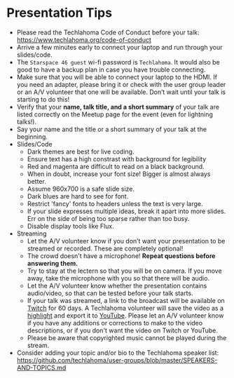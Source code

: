 # Presentation Tips
* Please read the Techlahoma Code of Conduct before your talk: https://www.techlahoma.org/code-of-conduct
* Arrive a few minutes early to connect your laptop and run through your slides/code.
* The `Starspace 46 guest` wi-fi password is `Techlahoma`. It would also be good to have a backup plan in case you have trouble connecting.
* Make sure that you will be able to connect your laptop to the HDMI. If you need an adapter, please bring it or check with the user group leader or an A/V volunteer that one will be available. Don’t wait until your talk is starting to do this!
* Verify that your **name, talk title, and a short summary** of your talk are listed correctly on the Meetup page for the event (even for lightning talks!).
* Say your name and the title or a short summary of your talk at the beginning.
* Slides/Code
  * Dark themes are best for live coding.
  * Ensure text has a high constrast with background for legibility
  * Red and magenta are difficult to read on a black background.
  * When in doubt, increase your font size! Bigger is almost always better.
  * Assume 960x700 is a safe slide size.
  * Dark blues are hard to see for font.
  * Restrict 'fancy' fonts to headers unless the text is very large.
  * If your slide expresses multiple ideas, break it apart into more slides. Err on the side of being too sparse rather than too busy.
  * Disable display tools like Flux.
* Streaming
  * Let the A/V volunteer know if you don’t want your presentation to be streamed or recorded. These are completely optional!
  * The crowd doesn't have a microphone! **Repeat questions before answering them.**
  * Try to stay at the lectern so that you will be on camera. If you move away, take the microphone with you so that there will be audio.
  * Let the A/V volunteer know whether the presentation contains audio/video, so that can be tested before your talk starts.
  * If your talk was streamed, a link to the broadcast will be available on [Twitch](https://www.twitch.tv/techlahoma/videos/archive) for 60 days. A Techlahoma volunteer will save the video as a [highlight](https://www.twitch.tv/techlahoma/videos/highlight) and export it to [YouTube](https://youtube.com/c/techlahoma). Please let an A/V volunteer know if you have any additions or corrections to make to the video descriptions, or if you don't want the video on Twitch or YouTube.
  * Please be aware that copyrighted music cannot be played during the stream.
* Consider adding your topic and/or bio to the Techlahoma speaker list: https://github.com/techlahoma/user-groups/blob/master/SPEAKERS-AND-TOPICS.md
